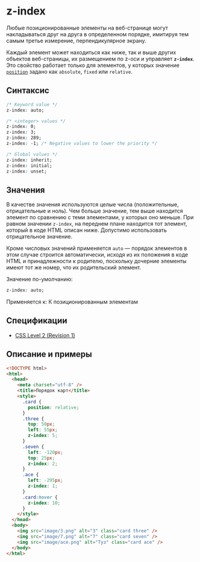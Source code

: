 # z-index

Любые позиционированные элементы на веб-странице могут накладываться друг на друга в определенном порядке, имитируя тем самым третье измерение, перпендикулярное экрану.

Каждый элемент может находиться как ниже, так и выше других объектов веб-страницы, их размещением по z-оси и управляет **`z-index`**. Это свойство работает только для элементов, у которых значение [`position`](position.md) задано как `absolute`, `fixed` или `relative`.

## Синтаксис

```css
/* Keyword value */
z-index: auto;

/* <integer> values */
z-index: 0;
z-index: 3;
z-index: 289;
z-index: -1; /* Negative values to lower the priority */

/* Global values */
z-index: inherit;
z-index: initial;
z-index: unset;
```

## Значения

В качестве значения используются целые числа (положительные, отрицательные и ноль). Чем больше значение, тем выше находится элемент по сравнению с теми элементами, у которых оно меньше. При равном значении `z-index`, на переднем плане находится тот элемент, который в коде HTML описан ниже. Допустимо использовать отрицательное значение.

Кроме числовых значений применяется `auto` — порядок элементов в этом случае строится автоматически, исходя из их положения в коде HTML и принадлежности к родителю, поскольку дочерние элементы имеют тот же номер, что их родительский элемент.

Значение по-умолчанию:

```css
z-index: auto;
```

Применяется к: К позиционированным элементам

## Спецификации

- [CSS Level 2 (Revision 1)](http://www.w3.org/TR/CSS2/visuren.html#z-index)

## Описание и примеры

```html
<!DOCTYPE html>
<html>
  <head>
    <meta charset="utf-8" />
    <title>Порядок карт</title>
    <style>
      .card {
        position: relative;
      }
      .three {
        top: 50px;
        left: 55px;
        z-index: 5;
      }
      .seven {
        left: -120px;
        top: 25px;
        z-index: 2;
      }
      .ace {
        left: -295px;
        z-index: 1;
      }
      .card:hover {
        z-index: 10;
      }
    </style>
  </head>
  <body>
    <img src="image/3.png" alt="3" class="card three" />
    <img src="image/7.png" alt="7" class="card seven" />
    <img src="image/ace.png" alt="Туз" class="card ace" />
  </body>
</html>
```
